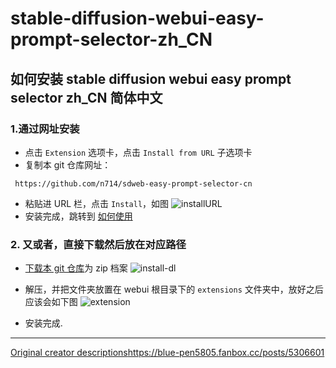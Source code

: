 # stable-diffusion-webui-easy-prompt-selector-zh_CN

## 如何安装 stable diffusion webui easy prompt selector zh_CN 简体中文

  ### 1.通过网址安装
  - 点击 `Extension` 选项卡，点击 `Install from URL` 子选项卡
  - 复制本 git 仓库网址：
  ```
   https://github.com/n714/sdweb-easy-prompt-selector-cn
  ```
  - 粘贴进 URL 栏，点击 `Install`，如图
  ![installURL](https://github.com/n714/sdweb-easy-prompt-selector-cn/assets/45053630/0eca3e42-f40a-45d9-bbf5-e1b9bc19c28d)
  - 安装完成，跳转到 [如何使用](#如何使用)

  ### 2. 又或者，直接下载然后放在对应路径
  - [下载本 git 仓库](https://github.com/n714/sdweb-easy-prompt-selector-cn/archive/refs/heads/main.zip)为 zip 档案
  ![install-dl](https://github.com/n714/sdweb-easy-prompt-selector-cn/assets/45053630/a60e07a7-4515-4c73-9778-91b0c3c3058e)

  - 解压，并把文件夹放置在 webui 根目录下的 `extensions` 文件夹中，放好之后应该会如下图
  ![extension](https://github.com/n714/sdweb-easy-prompt-selector-cn/assets/45053630/e973f209-4dd7-46b9-a277-a3b916310f13)
  - 安装完成.

    
------------------------------------------------------------------------------------------

[Original creator descriptions](https://blue-pen5805.fanbox.cc/posts/5306601)https://blue-pen5805.fanbox.cc/posts/5306601
